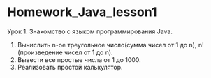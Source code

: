 # Homework_Java_lesson1
Урок 1. Знакомство с языком программирования Java.
1. Вычислить n-ое треугольное число(сумма чисел от 1 до n), n! (произведение чисел от 1 до n).
2. Вывести все простые числа от 1 до 1000.
3. Реализовать простой калькулятор.

